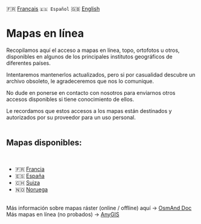  🇫🇷 [Français](README.md) `🇪🇸 Español` 🇬🇧 [English](README_EN.md)

# Mapas en línea

Recopilamos aquí el acceso a mapas en línea, topo, ortofotos u otros, disponibles en algunos de los principales institutos geográficos de diferentes países.

Intentaremos mantenerlos actualizados, pero si por casualidad descubre un archivo obsoleto, le agradeceremos que nos lo comunique.

No dude en ponerse en contacto con nosotros para enviarnos otros accesos disponibles si tiene conocimiento de ellos.

Le recordamos que estos accesos a los mapas están destinados y autorizados por su proveedor para un uso personal.<br><br>


## Mapas disponibles:
<br>

- 🇫🇷 [Francia](https://github.com/OsmAnd-Rendering/Online-Maps/blob/main/FR)
- 🇪🇸 [España](https://github.com/OsmAnd-Rendering/Online-Maps/blob/main/ES)
- 🇨🇭 [Suiza](https://github.com/OsmAnd-Rendering/Online-Maps/blob/main/CH)
- 🇳🇴 [Noruega](https://github.com/OsmAnd-Rendering/Online-Maps/blob/main/NO)
<br><br>


Más información sobre mapas ráster (online / offline) aquí → [OsmAnd Doc](https://osmand.net/docs/user/map/raster-maps)<br>
Más mapas en línea (no probados) → [AnyGIS](https://anygis.ru/Web/Html/Osmand_en)

